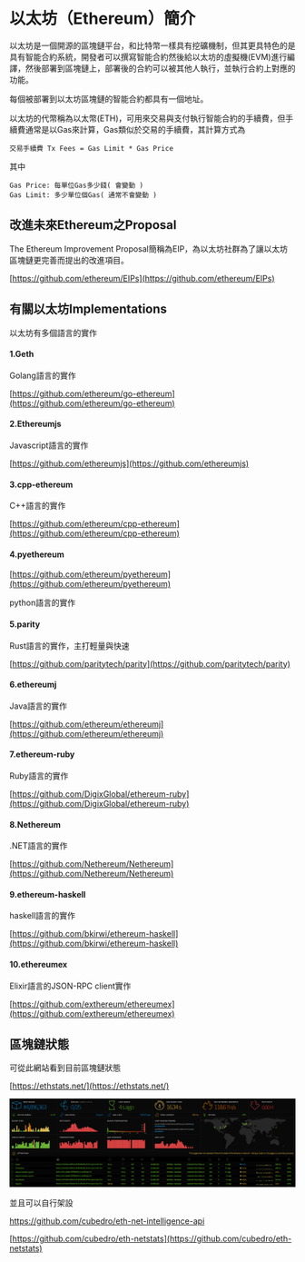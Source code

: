 # 以太坊（Ethereum）簡介

以太坊是一個開源的區塊鏈平台，和比特幣一樣具有挖礦機制，但其更具特色的是具有智能合約系統，開發者可以撰寫智能合約然後給以太坊的虛擬機\(EVM\)進行編譯，然後部署到區塊鏈上，部署後的合約可以被其他人執行，並執行合約上對應的功能。

每個被部署到以太坊區塊鏈的智能合約都具有一個地址。

以太坊的代幣稱為以太幣\(ETH\)，可用來交易與支付執行智能合約的手續費，但手續費通常是以Gas來計算，Gas類似於交易的手續費，其計算方式為

```
交易手續費 Tx Fees = Gas Limit * Gas Price
```

其中

```
Gas Price: 每單位Gas多少錢( 會變動 )
Gas Limit: 多少單位個Gas( 通常不會變動 )
```

## 改進未來Ethereum之Proposal

The Ethereum Improvement Proposal簡稱為EIP，為以太坊社群為了讓以太坊區塊鏈更完善而提出的改進項目。

[https://github.com/ethereum/EIPs](https://github.com/ethereum/EIPs)

## 有關以太坊Implementations

以太坊有多個語言的實作

#### 1.Geth

Golang語言的實作

[https://github.com/ethereum/go-ethereum](https://github.com/ethereum/go-ethereum)

#### 2.Ethereumjs

Javascript語言的實作

[https://github.com/ethereumjs](https://github.com/ethereumjs)

#### 3.cpp-ethereum

C++語言的實作

[https://github.com/ethereum/cpp-ethereum](https://github.com/ethereum/cpp-ethereum)

#### 4.pyethereum

[https://github.com/ethereum/pyethereum](https://github.com/ethereum/pyethereum)

python語言的實作

#### 5.parity

Rust語言的實作，主打輕量與快速

[https://github.com/paritytech/parity](https://github.com/paritytech/parity)

#### 6.ethereumj

Java語言的實作

[https://github.com/ethereum/ethereumj](https://github.com/ethereum/ethereumj)

#### 7.ethereum-ruby

Ruby語言的實作

[https://github.com/DigixGlobal/ethereum-ruby](https://github.com/DigixGlobal/ethereum-ruby)

#### 8.Nethereum

.NET語言的實作

[https://github.com/Nethereum/Nethereum](https://github.com/Nethereum/Nethereum)

#### 9.ethereum-haskell

haskell語言的實作

[https://github.com/bkirwi/ethereum-haskell](https://github.com/bkirwi/ethereum-haskell)

#### 10.ethereumex

Elixir語言的JSON-RPC client實作

[https://github.com/exthereum/ethereumex](https://github.com/exthereum/ethereumex)

## 區塊鏈狀態

可從此網站看到目前區塊鏈狀態

[https://ethstats.net/](https://ethstats.net/)

![](/assets/012.png)

並且可以自行架設

https://github.com/cubedro/eth-net-intelligence-api

[https://github.com/cubedro/eth-netstats](https://github.com/cubedro/eth-netstats)

